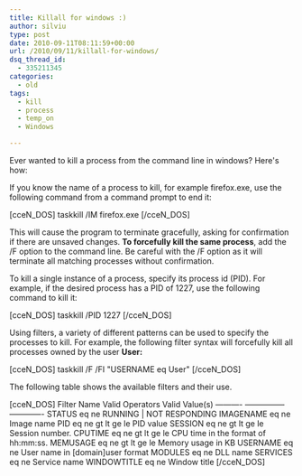 ```yaml
---
title: Killall for windows :)
author: silviu
type: post
date: 2010-09-11T08:11:59+00:00
url: /2010/09/11/killall-for-windows/
dsq_thread_id:
  - 335211345
categories:
  - old
tags:
  - kill
  - process
  - temp_on
  - Windows

---
```

Ever wanted to kill a process from the command line in windows? Here's how:

If you know the name of a process to kill, for example firefox.exe, use the following command from a command prompt to end it:

[cceN_DOS]
taskkill /IM firefox.exe
[/cceN_DOS]

This will cause the program to terminate gracefully, asking for confirmation if there are unsaved changes. **To forcefully kill the same process**, add the /F option to the command line. Be careful with the /F option as it will terminate all matching processes without confirmation.

To kill a single instance of a process, specify its process id (PID). For example, if the desired process has a PID of 1227, use the following command to kill it:

[cceN_DOS]
taskkill /PID 1227
[/cceN_DOS]

Using filters, a variety of different patterns can be used to specify the processes to kill. For example, the following filter syntax will forcefully kill all processes owned by the user **User:**

[cceN_DOS]
taskkill /F /FI "USERNAME eq User"
[/cceN_DOS]

The following table shows the available filters and their use.

[cceN_DOS]
Filter Name Valid Operators Valid Value(s)
&#8212;&#8212;&#8212;- &#8212;&#8212;&#8212;&#8212;&#8212; &#8212;&#8212;&#8212;&#8212;-
STATUS eq ne RUNNING | NOT RESPONDING
IMAGENAME eq ne Image name
PID eq ne gt lt ge le PID value
SESSION eq ne gt lt ge le Session number.
CPUTIME eq ne gt lt ge le CPU time in the format
of hh:mm:ss.
MEMUSAGE eq ne gt lt ge le Memory usage in KB
USERNAME eq ne User name in [domain]user
format
MODULES eq ne DLL name
SERVICES eq ne Service name
WINDOWTITLE eq ne Window title
[/cceN_DOS]